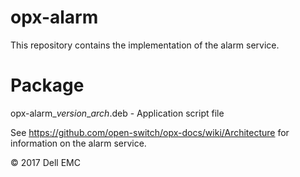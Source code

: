 # opx-alarm

This repository contains the implementation of the alarm service.
  
# Package
opx-alarm\_*version*\_*arch*.deb - Application script file  
  
See https://github.com/open-switch/opx-docs/wiki/Architecture for information on the alarm service.  
  
© 2017 Dell EMC
